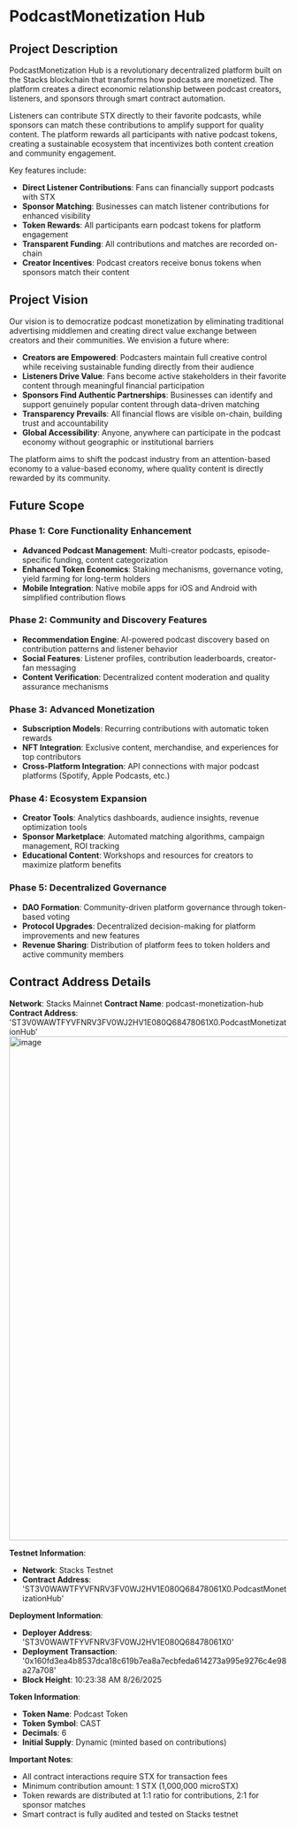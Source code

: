 # PodcastMonetization Hub

## Project Description

PodcastMonetization Hub is a revolutionary decentralized platform built on the Stacks blockchain that transforms how podcasts are monetized. The platform creates a direct economic relationship between podcast creators, listeners, and sponsors through smart contract automation. 

Listeners can contribute STX directly to their favorite podcasts, while sponsors can match these contributions to amplify support for quality content. The platform rewards all participants with native podcast tokens, creating a sustainable ecosystem that incentivizes both content creation and community engagement.

Key features include:
- **Direct Listener Contributions**: Fans can financially support podcasts with STX
- **Sponsor Matching**: Businesses can match listener contributions for enhanced visibility
- **Token Rewards**: All participants earn podcast tokens for platform engagement
- **Transparent Funding**: All contributions and matches are recorded on-chain
- **Creator Incentives**: Podcast creators receive bonus tokens when sponsors match their content

## Project Vision

Our vision is to democratize podcast monetization by eliminating traditional advertising middlemen and creating direct value exchange between creators and their communities. We envision a future where:

- **Creators are Empowered**: Podcasters maintain full creative control while receiving sustainable funding directly from their audience
- **Listeners Drive Value**: Fans become active stakeholders in their favorite content through meaningful financial participation
- **Sponsors Find Authentic Partnerships**: Businesses can identify and support genuinely popular content through data-driven matching
- **Transparency Prevails**: All financial flows are visible on-chain, building trust and accountability
- **Global Accessibility**: Anyone, anywhere can participate in the podcast economy without geographic or institutional barriers

The platform aims to shift the podcast industry from an attention-based economy to a value-based economy, where quality content is directly rewarded by its community.

## Future Scope

### Phase 1: Core Functionality Enhancement
- **Advanced Podcast Management**: Multi-creator podcasts, episode-specific funding, content categorization
- **Enhanced Token Economics**: Staking mechanisms, governance voting, yield farming for long-term holders
- **Mobile Integration**: Native mobile apps for iOS and Android with simplified contribution flows

### Phase 2: Community and Discovery Features
- **Recommendation Engine**: AI-powered podcast discovery based on contribution patterns and listener behavior
- **Social Features**: Listener profiles, contribution leaderboards, creator-fan messaging
- **Content Verification**: Decentralized content moderation and quality assurance mechanisms

### Phase 3: Advanced Monetization
- **Subscription Models**: Recurring contributions with automatic token rewards
- **NFT Integration**: Exclusive content, merchandise, and experiences for top contributors
- **Cross-Platform Integration**: API connections with major podcast platforms (Spotify, Apple Podcasts, etc.)

### Phase 4: Ecosystem Expansion
- **Creator Tools**: Analytics dashboards, audience insights, revenue optimization tools
- **Sponsor Marketplace**: Automated matching algorithms, campaign management, ROI tracking
- **Educational Content**: Workshops and resources for creators to maximize platform benefits

### Phase 5: Decentralized Governance
- **DAO Formation**: Community-driven platform governance through token-based voting
- **Protocol Upgrades**: Decentralized decision-making for platform improvements and new features
- **Revenue Sharing**: Distribution of platform fees to token holders and active community members

## Contract Address Details

**Network**: Stacks Mainnet
**Contract Name**: podcast-monetization-hub
**Contract Address**: 'ST3V0WAWTFYVFNRV3FV0WJ2HV1E080Q68478061X0.PodcastMonetizationHub'
<img width="1896" height="911" alt="image" src="https://github.com/user-attachments/assets/1bfb902c-981e-4ae5-a21b-0489c659bd2d" />


**Testnet Information**:
- **Network**: Stacks Testnet
- **Contract Address**: 'ST3V0WAWTFYVFNRV3FV0WJ2HV1E080Q68478061X0.PodcastMonetizationHub'

**Deployment Information**:
- **Deployer Address**: 'ST3V0WAWTFYVFNRV3FV0WJ2HV1E080Q68478061X0'
- **Deployment Transaction**: '0x160fd3ea4b8537dca18c619b7ea8a7ecbfeda614273a995e9276c4e98a27a708'
- **Block Height**: 10:23:38 AM 8/26/2025

**Token Information**:
- **Token Name**: Podcast Token
- **Token Symbol**: CAST
- **Decimals**: 6
- **Initial Supply**: Dynamic (minted based on contributions)

**Important Notes**:
- All contract interactions require STX for transaction fees
- Minimum contribution amount: 1 STX (1,000,000 microSTX)
- Token rewards are distributed at 1:1 ratio for contributions, 2:1 for sponsor matches
- Smart contract is fully audited and tested on Stacks testnet


